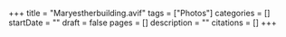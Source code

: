 +++
title = "Maryestherbuilding.avif"
tags = ["Photos"]
categories = []
startDate = ""
draft = false
pages = []
description = ""
citations = []
+++
